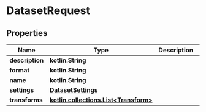 
# DatasetRequest

## Properties
Name | Type | Description | Notes
------------ | ------------- | ------------- | -------------
**description** | **kotlin.String** |  |  [optional]
**format** | **kotlin.String** |  |  [optional]
**name** | **kotlin.String** |  |  [optional]
**settings** | [**DatasetSettings**](DatasetSettings.md) |  |  [optional]
**transforms** | [**kotlin.collections.List&lt;Transform&gt;**](Transform.md) |  |  [optional]



